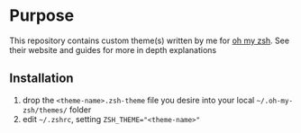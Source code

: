 # Purpose
This repository contains custom theme(s) written by me for [oh my zsh](https://github.com/ohmyzsh/). See their website and guides for more in depth explanations

## Installation

1. drop the `<theme-name>.zsh-theme` file you desire into your local `~/.oh-my-zsh/themes/` folder 
2. edit `~/.zshrc`, setting `ZSH_THEME="<theme-name>"`
